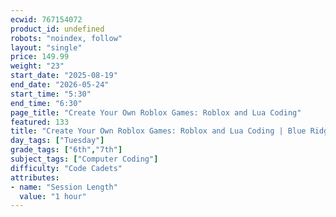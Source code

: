 ```yaml
---
ecwid: 767154072
product_id: undefined
robots: "noindex, follow"
layout: "single"
price: 149.99
weight: "23"
start_date: "2025-08-19"
end_date: "2026-05-24"
start_time: "5:30"
end_time: "6:30"
page_title: "Create Your Own Roblox Games: Roblox and Lua Coding"
featured: 133
title: "Create Your Own Roblox Games: Roblox and Lua Coding | Blue Ridge Boost"
day_tags: ["Tuesday"]
grade_tags: ["6th","7th"]
subject_tags: ["Computer Coding"]
difficulty: "Code Cadets"
attributes:
- name: "Session Length"
  value: "1 hour"
---
```

